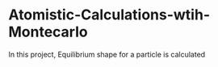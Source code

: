 # Atomistic-Calculations-wtih-Montecarlo
In this project, Equilibrium  shape for a particle is calculated
